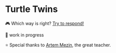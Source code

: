 # Turtle Twins
:video_game:
Which way is right?  [Try to respond!](https://goo.gl/IemyBK)

:construction:
work in progress

:star:
Special thanks to [Artem Mezin](https://github.com/iketari), the great teacher.